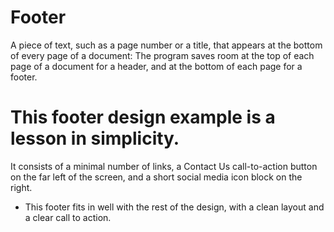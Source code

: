 # Footer
A piece of text, such as a page number or a title, that appears at the bottom of every page of a document: The program saves room at the top of each page of a document for a header, and at the bottom of each page for a footer.

# This footer design example is a lesson in simplicity.

It consists of a minimal number of links, a Contact Us call-to-action button on the far left of the screen, and a short social media icon block on the right.
* This footer fits in well with the rest of the design, with a clean layout and a clear call to action.
